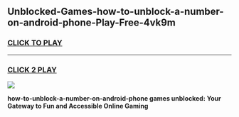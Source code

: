 
## Unblocked-Games-how-to-unblock-a-number-on-android-phone-Play-Free-4vk9m
<h3>
<a href="https://premium76.site?title=how-to-unblock-a-number-on-android-phone&ref=21A">CLICK TO PLAY</a></h3>
<hr>

<h3>
<a href="https://premium76.site?title=how-to-unblock-a-number-on-android-phone&ref=21A">CLICK 2 PLAY</a>
  
</h3>

<a href="https://premium76.site?title=how-to-unblock-a-number-on-android-phone&ref=21A"><img src="https://clearcache.store/games.png"></a>


**how-to-unblock-a-number-on-android-phone games unblocked: Your Gateway to Fun and Accessible Online Gaming**
